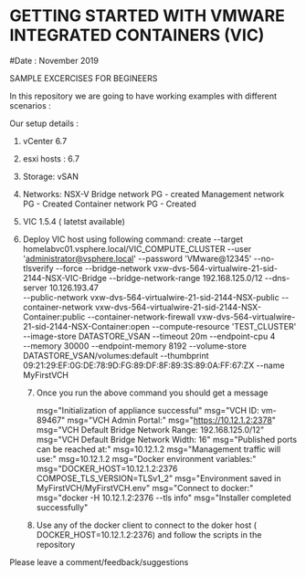 # GETTING STARTED WITH VMWARE INTEGRATED CONTAINERS (VIC)


#Date : November 2019 



SAMPLE EXCERCISES FOR BEGINEERS 

In this repository we are going to have working examples with different scenarios :

Our setup details : 

1. vCenter 6.7  
2. esxi hosts : 6.7 
3. Storage: vSAN 
4. Networks: NSX-V
  Bridge network PG - created
  Management network PG - Created 
  Container network PG - Created 
 5. VIC 1.5.4 ( latetst available) 
 6. Deploy VIC host using following command: 
      create 
        --target homelabvc01.vsphere.local/VIC_COMPUTE_CLUSTER 
        --user 'administrator@vsphere.local' 
        --password 'VMware@12345' 
        --no-tlsverify 
        --force 
        --bridge-network vxw-dvs-564-virtualwire-21-sid-2144-NSX-VIC-Bridge
        --bridge-network-range 192.168.125.0/12 
        --dns-server 10.126.193.47  
        --public-network vxw-dvs-564-virtualwire-21-sid-2144-NSX-public
        --container-network vxw-dvs-564-virtualwire-21-sid-2144-NSX-Container:public 
        --container-network-firewall vxw-dvs-564-virtualwire-21-sid-2144-NSX-Container:open 
        --compute-resource 'TEST_CLUSTER' 
        --image-store DATASTORE_VSAN 
        --timeout 20m 
        --endpoint-cpu 4  
        --memory 30000
        --endpoint-memory 8192 
        --volume-store DATASTORE_VSAN/volumes:default 
        --thumbprint 09:21:29:EF:0G:DE:78:9D:FG:89:DF:8F:89:3S:89:0A:FF:67:ZX 
        --name MyFirstVCH
        
    7. Once you run the above command you should get a message
    
          msg="Initialization of appliance successful"
          msg="VCH ID: vm-89467"
          msg="VCH Admin Portal:"
          msg="https://10.12.1.2:2378"
          msg="VCH Default Bridge Network Range: 192.168.125.0/12"
          msg="VCH Default Bridge Network Width: 16"
          msg="Published ports can be reached at:"
          msg=10.12.1.2
          msg="Management traffic will use:"
          msg=10.12.1.2
          msg="Docker environment variables:"
          msg="DOCKER_HOST=10.12.1.2:2376 COMPOSE_TLS_VERSION=TLSv1_2"
          msg="Environment saved in MyFirstVCH/MyFirstVCH.env"
          msg="Connect to docker:"
          msg="docker -H 10.12.1.2:2376 --tls info"
          msg="Installer completed successfully"

    8. Use any of the docker client to connect to the doker host ( DOCKER_HOST=10.12.1.2:2376) and follow the scripts in the repository 

Please leave a comment/feedback/suggestions 


